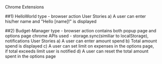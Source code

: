 
Chrome Extensions

##1) HelloWorld
     type - browser action
     User Stories 
       a) A user can enter his/her name and "Hello [name]!" is displayed

##2) Budget-Manager
     type - browser action
     contains both popup page and options page
     chrome APIs used - storage.sync(similiar to localStorage), notifications 
     User Stories
       a) A user can enter amount spend
       b) Total amount spend is displayed
       c) A user can set limit on expenses in the options page, if total exceeds limit user is notified
       d) A user can reset the total amount spent in the options page
   

